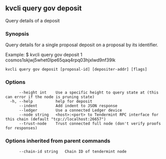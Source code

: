 <!--
title: deposit
-->
## kvcli query gov deposit

Query details of a deposit

### Synopsis

Query details for a single proposal deposit on a proposal by its identifier.

Example:
$ kvcli query gov deposit 1 cosmos1skjwj5whet0lpe65qaq4rpq03hjxlwd9nf39lk

```
kvcli query gov deposit [proposal-id] [depositer-addr] [flags]
```

### Options

```
      --height int    Use a specific height to query state at (this can error if the node is pruning state)
  -h, --help          help for deposit
      --indent        Add indent to JSON response
      --ledger        Use a connected Ledger device
      --node string   <host>:<port> to Tendermint RPC interface for this chain (default "tcp://localhost:26657")
      --trust-node    Trust connected full node (don't verify proofs for responses)
```

### Options inherited from parent commands

```
      --chain-id string   Chain ID of tendermint node
```

